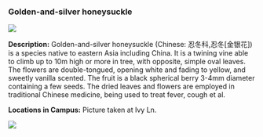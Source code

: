 ### Golden-and-silver honeysuckle

![](http://www.astro.princeton.edu/~ruixu/fig/honeysuckle.jpg)

**Description:** Golden-and-silver honeysuckle (Chinese: 忍冬科,忍冬[金银花]) is a species native to eastern Asia including China. It is a twining vine able to climb up to 10m high or more in tree, with opposite, simple oval leaves. The flowers are double-tongued, opening white and fading to yellow, and sweetly vanilla scented. The fruit is a black spherical berry 3-4mm diameter containing a few seeds. The dried leaves and flowers are employed in traditional Chinese medicine, being used to treat fever, cough et al.

**Locations in Campus:** Picture taken at Ivy Ln.

![](http://www.astro.princeton.edu/~ruixu/fig/honeysuckle1.jpg)

